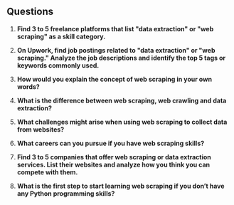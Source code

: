 ## Questions
1. **Find 3 to 5 freelance platforms that list "data extraction" or "web scraping" as a skill category.**

2. **On Upwork, find job postings related to "data extraction" or "web scraping." Analyze the job descriptions and identify the top 5 tags or keywords commonly used.**

3. **How would you explain the concept of web scraping in your own words?**  

4. **What is the difference between web scraping, web crawling and data extraction?**  

5. **What challenges might arise when using web scraping to collect data from websites?**  

6. **What careers can you pursue if you have web scraping skills?**  

7. **Find 3 to 5 companies that offer web scraping or data extraction services. List their websites and analyze how you think you can compete with them.**  

8. **What is the first step to start learning web scraping if you don’t have any Python programming skills?**

